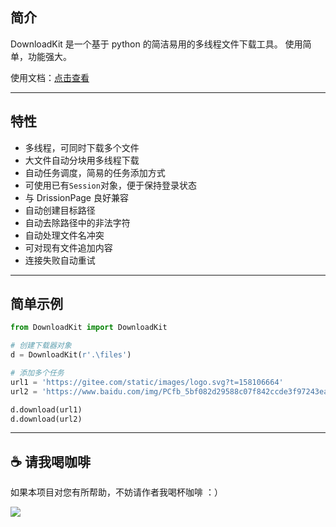 ## 简介

DownloadKit 是一个基于 python 的简洁易用的多线程文件下载工具。
使用简单，功能强大。

使用文档：[点击查看](http://g1879.gitee.io/downloadkit/)

---

## 特性

- 多线程，可同时下载多个文件
- 大文件自动分块用多线程下载
- 自动任务调度，简易的任务添加方式
- 可使用已有`Session`对象，便于保持登录状态
- 与 DrissionPage 良好兼容
- 自动创建目标路径
- 自动去除路径中的非法字符
- 自动处理文件名冲突
- 可对现有文件追加内容
- 连接失败自动重试

---

## 简单示例

```python
from DownloadKit import DownloadKit

# 创建下载器对象
d = DownloadKit(r'.\files')

# 添加多个任务
url1 = 'https://gitee.com/static/images/logo.svg?t=158106664'
url2 = 'https://www.baidu.com/img/PCfb_5bf082d29588c07f842ccde3f97243ea.png'

d.download(url1)
d.download(url2)
```

---

## ☕ 请我喝咖啡

如果本项目对您有所帮助，不妨请作者我喝杯咖啡 ：）

![](https://gitee.com/g1879/DrissionPageDocs/raw/master/docs/imgs/code.jpg)